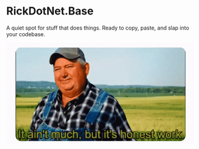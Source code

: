 # RickDotNet.Base

A quiet spot for stuff that does things. Ready to copy, paste, and slap into your codebase.

![Ain't Much](/honest.gif)